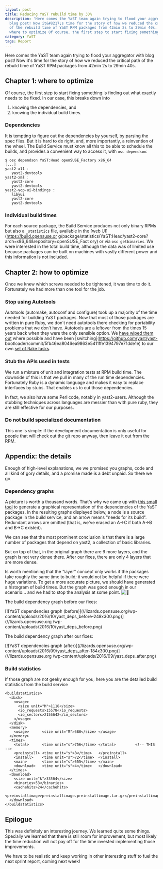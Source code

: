 ```yaml
---
layout: post
title: Reducing YaST rebuild time by 30%
description: 'Here comes the YaST team again trying to flood your aggregator with
  blog post! Now it&#8217;s time for the story of how we reduced the critical path
  of the rebuild time of YaST RPM packages from 42min 2s to 29min 40s. Chapter 1:
  where to optimize Of course, the first step to start fixing something [&#8230;]'
category: YaST
tags: Report
---
```


Here comes the YaST team again trying to flood your aggregator with blog post!
Now it's time for the story of how we reduced the critical path of the rebuild
time of YaST RPM packages from 42min 2s to 29min 40s.

## Chapter 1: where to optimize

Of course, the first step to start fixing something is finding out what
exactly needs to be fixed. In our case, this breaks down into

  1. knowing the dependencies, and
  2. knowing the individual build times.

### Dependencies

It is tempting to figure out the dependencies by yourself, by parsing the spec
files. But it is hard to do right, and, more importantly, a reinvention of the
wheel. The Build Service must know all this to be able to schedule the builds,
and provides a convenient way to access it, with `osc dependson`:

    
    
    
    $ osc dependson YaST:Head openSUSE_Factory x86_64
    [...]
    yast2-x11 :
       yast2-devtools
    yast2-xml :
       yast2-core
       yast2-devtools
    yast2-ycp-ui-bindings :
       libyui
       yast2-core
       yast2-devtools
    

### Individual build times

For each source package, the Build Service produces not only binary RPMs but
also a `_statistics` file, available in the [web UI](https://build.opensuse.or
g/package/statistics/YaST:Head/yast2-core?arch=x86_64&repository=openSUSE_Fact
ory) or via `osc getbinaries`. We were interested in the total build time,
although the data was of limited use because packages can be built on machines
with vastly different power and this information is not included.

## Chapter 2: how to optimize

Once we knew which screws needed to be tightened, it was time to do it.
Fortunately we had more than one tool for the job.

### Stop using Autotools

Autotools (automake, autoconf and configure) took up a majority of the time
needed for building YaST packages. Now that most of those packages are written
in pure Ruby, we don't need autotools there checking for portability problems
that we don't have. Autotools are a leftover from the times 15 years back when
they were the only sensible option. We [have wiped them
out](https://twitter.com/timmartin2/status/23365017839599616) where possible
and have been [switching](https://github.com/yast/yast-
bootloader/commit/5fb46ea8046ea9863e5411ffe1394797e71dde1e) to our own [set of
Rake tasks](https://github.com/openSUSE/packaging_rake_tasks).

### Stub the APIs used in tests

We run a mixture of unit and integration tests at RPM build time. The downside
of this is that we pull in many of the run time dependencies. Fortunately Ruby
is a dynamic language and makes it easy to replace interfaces by stubs. That
enables us to cut those dependencies.

In fact, we also have some Perl code, notably in yast2-users. Although the
stubbing techniques across languages are messier than with pure ruby, they are
still effective for our purposes.

### Do not build specialized documentation

This one is simple: if the development documentation is only useful for people
that will check out the git repo anyway, then leave it out from the RPM.

## Appendix: the details

Enough of high-level explanations, we we promised you graphs, code and all
kind of gory details, and a promise made is a debt unpaid. So there we go.

### Dependency graphs

A picture is worth a thousand words. That's why we came up with [this small
tool](https://github.com/mvidner/rpm-build-dependencies) to generate a
graphical representation of the dependencies of the YaST packages. In the
resulting graphs displayed below, a node is a source package in the build
service, and an arrow means "needs for its build". Redundant arrows are
omitted (that is, we've erased an A→C if both A→B and B→C existed).

We can see that the most prominent conclusion is that there is a large number
of packages that depend on yast2, a collection of basic libraries.

But on top of that, in the original graph there are 6 more layers, and the
graph is not very dense there. After our fixes, there are only 4 layers that
are more dense.

Is worth mentioning that the "layer" concept only works if the packages take
roughly the same time to build; it would not be helpful if there were huge
variations. To get a more accurate picture, we should have generated a
histogram of build times. But the graph was good enough in our scenario… and
we had to stop the analysis at some point.
![🙂](https://s.w.org/images/core/emoji/2/72x72/1f642.png)

The build dependency graph before our fixes:

[![YaST dependencies graph \(before\)](//lizards.opensuse.org/wp-
content/uploads/2016/10/yast_deps_before-248x300.png)](//lizards.opensuse.org
/wp-content/uploads/2016/10/yast_deps_before.png)

The build dependency graph after our fixes:

[![YaST dependencies graph \(after\)](//lizards.opensuse.org/wp-
content/uploads/2016/09/yast_deps_after-184x300.png)](//lizards.opensuse.org
/wp-content/uploads/2016/09/yast_deps_after.png)

### Build statistics

If those graph are not geeky enough for you, here you are the detailed build
statistics from the build service

    
    
    
    <buildstatistics>
      <disk>
        <usage>
          <size unit="M">1118</size>
          <io_requests>15578</io_requests>
          <io_sectors>2156642</io_sectors>
        </usage>
      </disk>
      <memory>
        <usage>      <size unit="M">580</size> </usage>
      </memory>
      <times>
        <total>      <time unit="s">756</time> </total>         <!-- THIS -->
        <preinstall> <time unit="s">8</time>   </preinstall>
        <install>    <time unit="s">72</time>  </install>
        <main>       <time unit="s">555</time> </main>
        <download>   <time unit="s">4</time>   </download>
      </times>
      <download>
        <size unit="k">33564</size>
        <binaries>53</binaries>
        <cachehits>24</cachehits>
        <preinstallimage>preinstallimage.preinstallimage.tar.gz</preinstallimage>
      </download>
    </buildstatistics>
    

## Epilogue

This was definitely an interesting journey. We learned quite some things.
Specially we learned that there is still room for improvement, but most likely
the time reduction will not pay off for the time invested implementing those
improvements.

We have to be realistic and keep working in other interesting stuff to fuel
the next sprint report, coming next week!

